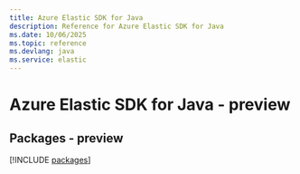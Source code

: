 ```yaml
---
title: Azure Elastic SDK for Java
description: Reference for Azure Elastic SDK for Java
ms.date: 10/06/2025
ms.topic: reference
ms.devlang: java
ms.service: elastic
---
```

# Azure Elastic SDK for Java - preview
## Packages - preview
[!INCLUDE [packages](elastic-index.md)]